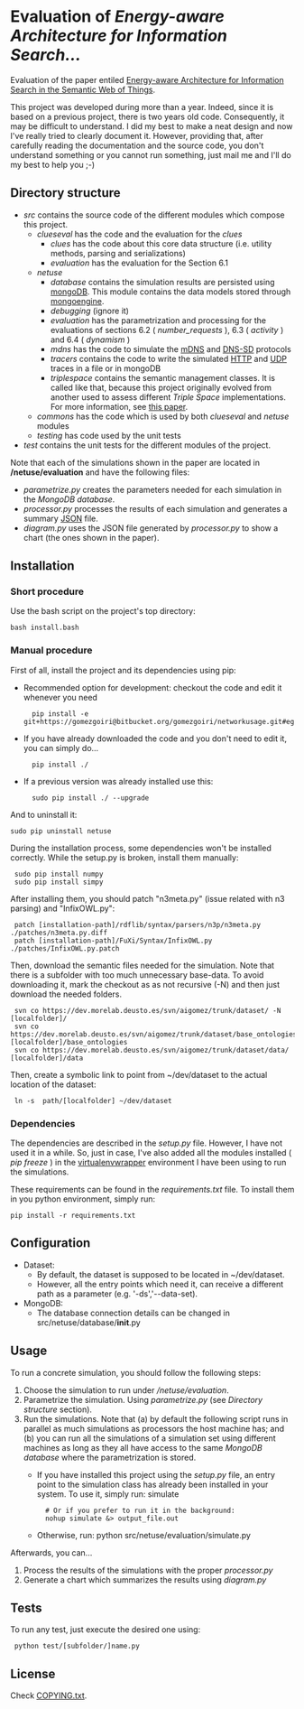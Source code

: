 Evaluation of _Energy-aware Architecture for Information Search..._
===================================================================

Evaluation of the paper entiled [Energy-aware Architecture for Information Search in the Semantic Web of Things](http://gomezgoiri.net/publications/gomezgoiri-energy.html).

This project was developed during more than a year.
Indeed, since it is based on a previous project, there is two years old code.
Consequently, it may be difficult to understand.
I did my best to make a neat design and now I've really tried to clearly document it.
However, providing that, after carefully reading the documentation and the source code, you don't understand something or you cannot run something, just mail me and I'll do my best to help you ;-)


Directory structure
-------------------

* _src_ contains the source code of the different modules which compose this project.
    + _clueseval_ has the code and the evaluation for the _clues_
        - _clues_ has the code about this core data structure (i.e. utility methods, parsing and serializations)
        - _evaluation_ has the evaluation for the Section 6.1
    + _netuse_
        - _database_ contains the simulation results are persisted using [mongoDB](http://www.mongodb.org/). This module contains the data models stored through [mongoengine](http://mongoengine.org/).
        - _debugging_ (ignore it)
        - _evaluation_ has the parametrization and processing for the evaluations of sections 6.2 ( _number&#95;requests_ ), 6.3 ( _activity_ ) and 6.4 ( _dynamism_ )
        - _mdns_ has the code to simulate the [mDNS](http://tools.ietf.org/html/rfc6762) and [DNS-SD](http://www.ietf.org/rfc/rfc6763.txt) protocols
        - _tracers_ contains the code to write the simulated [HTTP](http://www.ietf.org/rfc/rfc2616.txt) and [UDP](http://www.ietf.org/rfc/rfc768.txt) traces in a file or in mongoDB
        - _triplespace_ contains the semantic management classes.
          It is called like that, because this project originally evolved from another used to assess different _Triple Space_ implementations.
          For more information, see [this paper](http://gomezgoiri.net/publications/gomezgoiri-assesing.html).
    + _commons_ has the code which is used by both _clueseval_ and _netuse_ modules
    + _testing_ has code used by the unit tests
* _test_ contains the unit tests for the different modules of the project.



Note that each of the simulations shown in the paper are located in __/netuse/evaluation__ and have the following files:

* _parametrize.py_ creates the parameters needed for each simulation in the _MongoDB database_.
* _processor.py_ processes the results of each simulation and generates a summary [JSON](http://json.org/) file.
* _diagram.py_ uses the JSON file generated by _processor.py_ to show a chart (the ones shown in the paper).


Installation
------------


### Short procedure

Use the bash script on the project's top directory:

    bash install.bash

### Manual procedure

First of all, install the project and its dependencies using pip:

* Recommended option for development: checkout the code and edit it whenever you need
 
        pip install -e git+https://gomezgoiri@bitbucket.org/gomezgoiri/networkusage.git#egg=netuse
     
* If you have already downloaded the code and you don't need to edit it, you can simply do...
 
        pip install ./
     
* If a previous version was already installed use this:
 
        sudo pip install ./ --upgrade
     
And to uninstall it:

    sudo pip uninstall netuse


During the installation process, some dependencies won't be installed correctly.
While the setup.py is broken, install them manually:

     sudo pip install numpy
     sudo pip install simpy

After installing them, you should patch "n3meta.py" (issue related with n3 parsing) and "InfixOWL.py":

     patch [installation-path]/rdflib/syntax/parsers/n3p/n3meta.py ./patches/n3meta.py.diff
     patch [installation-path]/FuXi/Syntax/InfixOWL.py ./patches/InfixOWL.py.patch

Then, download the semantic files needed for the simulation.
Note that there is a subfolder with too much unnecessary base-data.
To avoid downloading it, mark the checkout as as not recursive (-N) and then just download the needed folders.

     svn co https://dev.morelab.deusto.es/svn/aigomez/trunk/dataset/ -N [localfolder]/
     svn co https://dev.morelab.deusto.es/svn/aigomez/trunk/dataset/base_ontologies/ [localfolder]/base_ontologies
     svn co https://dev.morelab.deusto.es/svn/aigomez/trunk/dataset/data/ [localfolder]/data

Then, create a symbolic link to point from ~/dev/dataset to the actual location of the dataset:

     ln -s  path/[localfolder] ~/dev/dataset


### Dependencies

The dependencies are described in the _setup.py_ file.
However, I have not used it in a while.
So, just in case, I've also added all the modules installed ( _pip freeze_ ) in the [virtualenvwrapper](https://bitbucket.org/dhellmann/virtualenvwrapper) environment I have been using to run the simulations.

These requirements can be found in the _requirements.txt_ file. 
To install them in you python environment, simply run:

    pip install -r requirements.txt


Configuration
-------------

* Dataset:
    - By default, the dataset is supposed to be located in ~/dev/dataset.
    - However, all the entry points which need it, can receive a different path as a parameter (e.g. '-ds','--data-set).
* MongoDB:
    - The database connection details can be changed in src/netuse/database/__init__.py


Usage
-----

To run a concrete simulation, you should follow the following steps:

1. Choose the simulation to run under _/netuse/evaluation_.
1. Parametrize the simulation. Using _parametrize.py_ (see _Directory structure_ section).
1. Run the simulations.
   Note that (a) by default the following script runs in parallel as much simulations as processors the host machine has; and
   (b) you can run all the simulations of a simulation set using different machines as long as they all have access to the same _MongoDB database_ where the parametrization is stored.
    * If you have installed this project using the _setup.py_ file, an entry point to the simulation class has already been installed in your system. To use it, simply run:
            simulate
    
            # Or if you prefer to run it in the background:
            nohup simulate &> output_file.out
    * Otherwise, run:
            python src/netuse/evaluation/simulate.py


Afterwards, you can...

1. Process the results of the simulations with the proper _processor.py_
1. Generate a chart which summarizes the results using _diagram.py_


Tests
-----

To run any test, just execute the desired one using:

     python test/[subfolder/]name.py


License
-------

Check [COPYING.txt](https://bitbucket.org/gomezgoiri/networkusage/src/0c075bcd7841cade197e15a9b78df5737e8825f1/COPYING.txt).
